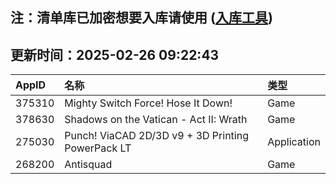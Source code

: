 ## 注：清单库已加密想要入库请使用 ([入库工具](https://github.com/BlankTMing/ManifestAutoUpdate/releases))

## 更新时间：2025-02-26 09:22:43
| AppID | 名称 | 类型  |
| :-------------------- | :----------------------------- | :----------- |
| 375310 | Mighty Switch Force! Hose It Down!| Game |
| 378630 | Shadows on the Vatican - Act II: Wrath| Game |
| 275030 | Punch! ViaCAD 2D/3D v9 + 3D Printing PowerPack LT| Application |
| 268200 | Antisquad| Game |
